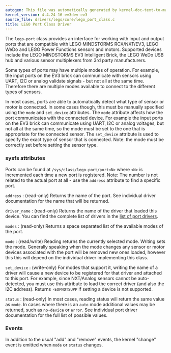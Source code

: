 ```yaml
---
autogen: This file was automatically generated by kernel-doc-text-to-markdown.py
kernel_version: 4.4.24-16-ev3dev-ev3
source_file: drivers/lego/core/lego_port_class.c
title: LEGO Port Class Driver
---
```


The `lego-port` class provides an interface for working with input and
output ports that are compatible with LEGO MINDSTORMS RCX/NXT/EV3, LEGO
WeDo and LEGO Power Functions sensors and motors. Supported devices include
the LEGO MINDSTORMS EV3 Intelligent Brick, the LEGO WeDo USB hub and
various sensor multiplexers from 3rd party manufacturers.

Some types of ports may have multiple modes of operation. For example, the
input ports on the EV3 brick can communicate with sensors using UART, I2C
or analog validate signals - but not all at the same time. Therefore there
are multiple modes available to connect to the different types of sensors.

In most cases, ports are able to automatically detect what type of sensor
or motor is connected. In some cases though, this must be manually specified
using the `mode` and `set_device` attributes. The `mode` attribute affects
how the port communicates with the connected device. For example the input
ports on the EV3 brick can communicate using UART, I2C or analog voltages,
but not all at the same time, so the mode must be set to the one that is
appropriate for the connected sensor. The `set_device` attribute is used to
specify the exact type of sensor that is connected. Note: the mode must be
correctly set before setting the sensor type.

### sysfs attributes

Ports can be found at `/sys/class/lego-port/port<N>` where `<N>` is
incremented each time a new port is registered. Note: The number is not
related to the actual port at all - use the `address` attribute to find
a specific port.

`address`
: (read-only) Returns the name of the port. See individual driver
documentation for the name that will be returned.

`driver_name`
: (read-only) Returns the name of the driver that loaded this device. You
can find the complete list of drivers in the [list of port drivers].

`modes`
: (read-only) Returns a space separated list of the available modes of the
port.

`mode`
: (read/write) Reading returns the currently selected mode. Writing sets the
mode. Generally speaking when the mode changes any sensor or motor devices
associated with the port will be removed new ones loaded, however this
this will depend on the individual driver implementing this class.

`set_device`
: (write-only) For modes that support it, writing the name of a driver will
cause a new device to be registered for that driver and attached to this
port. For example, since NXT/Analog sensors cannot be auto-detected, you
must use this attribute to load the correct driver (and also the I2C
address). Returns `-EOPNOTSUPP` if setting a device is not supported.

`status`
: (read-only) In most cases, reading status will return the same value as
`mode`. In cases where there is an `auto` mode additional values may be
returned, such as `no-device` or `error`. See individual port driver
documentation for the full list of possible values.

### Events

In addition to the usual "add" and "remove" events, the kernel "change"
event is emitted when `mode` or `status` changes.

[list of port drivers]: /docs/ports/#list-of-port-drivers

